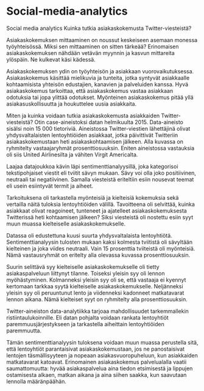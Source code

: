 # Social-media-analytics
Social media analytics
Kuinka tutkia asiakaskokemusta Twitter-viesteistä?

Asiakaskokemuksen mittaaminen on noussut keskeiseen asemaan monessa työyhteisössä. Miksi sen mittaaminen on sitten tärkeää? Erinomaisen asiakaskokemuksen nähdään vetävän myynnin ja kasvun mittareita ylöspäin. Ne kulkevat käsi kädessä.

Asiakaskokemuksen ydin on työyhteisön ja asiakkaan vuorovaikutuksessa. Asiakaskokemus käsittää mielikuvia ja tunteita, jotka syntyvät asiakkaalle kohtaamisista yhteisön edustajien, kanavien ja palveluiden kanssa. Hyvä asiakaskokemus tarkoittaa, että asiakaskokemus vastaa asiakkaan odotuksia tai jopa ylittää odotukset. Myönteinen asiakaskokemus pitää yllä asiakasuskollisuutta ja houkuttelee uusia asiakkaita.

Miten ja kuinka voidaan tutkia asiakaskokemusta asiakkaiden Twitter-viesteistä? Otin case-aineistoksi datan helmikuulta 2015. Data-aineisto sisälsi noin 15 000 tietoriviä. Aineistossa Twitter-viestien lähettäjinä olivat yhdysvaltalaisten lentoyhtiöiden asiakkaat, jotka päivittivät Twitteriin asiakaskokemustaan heti asiakaskohtaamisen jälkeen. Alla kuvassa on ryhmitelty vastaajaryhmät prosenttiosuuksin. Eniten aineistossa vastauksia oli siis United Airlinesilta ja vähiten Virgit Americalta.

Laajaa datajoukkoa kävin läpi sentimenttianalyysillä, joka kategorisoi tekstipohjaiset viestit eli tviitit sävyn mukaan. Sävy voi olla joko positiivinen, neutraali tai negatiivinen. Samalla viesteistä eriteltiin esiin nousevat teemat eli usein esiintyvät termit ja aiheet.

Tarkoituksena oli tarkastella myönteisiä ja kielteisiä kokemuksia sekä vertailla näitä tuloksia lentoyhtiöiden välillä. Tavoitteena oli selvittää, kuinka asiakkaat olivat reagoineet, tunteneet ja ajatelleet asiakaskokemuksesta Twitterissä heti kohtaamisen jälkeen? Siksi viesteistä oli nostettu esiin syyt muun muassa kielteiselle asiakaskokemukselle.

Datassa oli edustettuna kuusi suurta yhdysvaltalaista lentoyhtiötä. Sentimenttianalyysin tulosten mukaan kaksi kolmesta tviitistä oli sävyltään kielteinen ja joka viides neutraali. Vain 15 prosenttia tviiteistä oli myönteisiä. Nämä vastausryhmät on eritelty alla olevassa kuvassa prosenttiosuuksin.

Suurin selittävä syy kielteiselle asiakaskokemukselle oli tietty asiakaspalveluun liittynyt tilanne. Toiseksi yleisin syy oli lennon myöhästyminen. Kolmanneksi yleisin syy oli se, että vastaaja ei kyennyt kertomaan tarkkaa syytä kielteiselle asiakaskokemukselle. Neljänneksi yleisin syy oli peruuntunut lento ja viidenneksi kadonneet matkatavarat lennon aikana. Nämä kielteiset syyt on ryhmitelty alla prosenttiosuuksin.

Twitter-aineiston data-analytiikka tarjoaa mahdollisuudet tarkemmallekin ristiintaulukoinnille. Eli datan pohjalta voidaan rankata lentoyhtiöt paremmuusjärjestykseen ja tarkastella aiheittain lentoyhtiöiden paremmuutta.

Tämän sentimenttianalyysin tuloksena voidaan muun muassa perustella sitä, että lentoyhtiöt parantaisivat asiakaskokemustaan, jos ne panostaisivat lentojen täsmällisyyteen ja nopeaan asiakasvuoropuheluun, kun asiakkaiden matkatavarat katoavat. Erinomainen asiakaskokemus palvelualalla vaatii saumattomuutta: hyvää asiakaspalvelua aina tiedon etsimisestä ja lippujen ostamisesta alkaen, matkan aikana ja aina siihen saakka, kun saavutaan lennolla määränpäähän.
